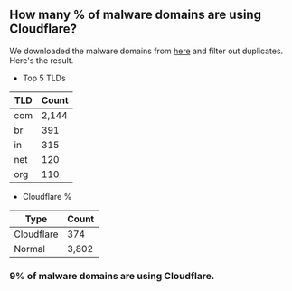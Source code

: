 ## How many % of malware domains are using Cloudflare?


We downloaded the malware domains from [here](https://urlhaus.abuse.ch) and filter out duplicates.
Here's the result.


[//]: # (start replacement)


- Top 5 TLDs

| TLD | Count |
| --- | --- |
| com | 2,144 |
| br | 391 |
| in | 315 |
| net | 120 |
| org | 110 |


- Cloudflare %

| Type | Count |
| --- | --- |
| Cloudflare | 374 |
| Normal | 3,802 |


### 9% of malware domains are using Cloudflare.